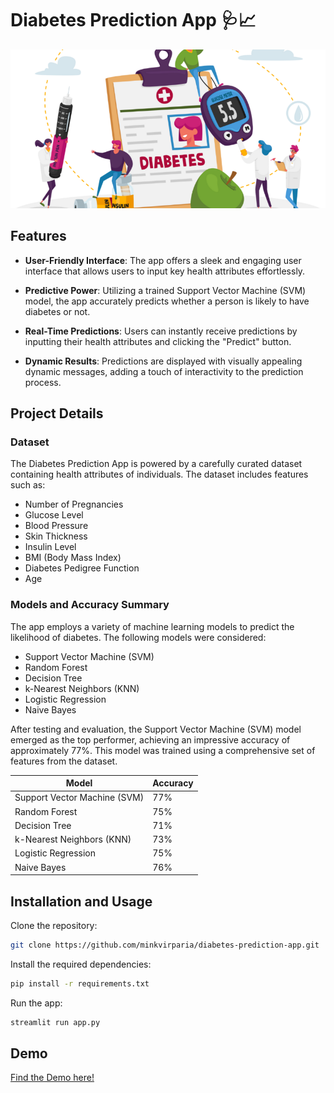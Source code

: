 
# Diabetes Prediction App 🩺📈

![App Preview](readme_preview_image.png)




## Features

- **User-Friendly Interface**: The app offers a sleek and engaging user interface that allows users to input key health attributes effortlessly.

- **Predictive Power**: Utilizing a trained Support Vector Machine (SVM) model, the app accurately predicts whether a person is likely to have diabetes or not.

- **Real-Time Predictions**: Users can instantly receive predictions by inputting their health attributes and clicking the "Predict" button.

- **Dynamic Results**: Predictions are displayed with visually appealing dynamic messages, adding a touch of interactivity to the prediction process.



## Project Details

### Dataset

The Diabetes Prediction App is powered by a carefully curated dataset containing health attributes of individuals. The dataset includes features such as:

- Number of Pregnancies
- Glucose Level
- Blood Pressure
- Skin Thickness
- Insulin Level
- BMI (Body Mass Index)
- Diabetes Pedigree Function
- Age


### Models and Accuracy Summary

The app employs a variety of machine learning models to predict the likelihood of diabetes. The following models were considered:

- Support Vector Machine (SVM)
- Random Forest
- Decision Tree
- k-Nearest Neighbors (KNN)
- Logistic Regression
- Naive Bayes

After testing and evaluation, the Support Vector Machine (SVM) model emerged as the top performer, achieving an impressive accuracy of approximately 77%. This model was trained using a comprehensive set of features from the dataset.

| Model              | Accuracy       |
|--------------------|----------------|
| Support Vector Machine (SVM)   | 77%            |
| Random Forest      | 75%            |
| Decision Tree      | 71%            |
| k-Nearest Neighbors (KNN)       | 73%            |
| Logistic Regression| 75%            |
| Naive Bayes        | 76%            |



## Installation and Usage

Clone the repository:
```bash
git clone https://github.com/minkvirparia/diabetes-prediction-app.git
```


Install the required dependencies:

```bash
pip install -r requirements.txt
```

Run the app:

```bash
streamlit run app.py
```  
## Demo

[Find the Demo here!](https://huggingface.co/spaces/mink-virparia/background-removal-app)
